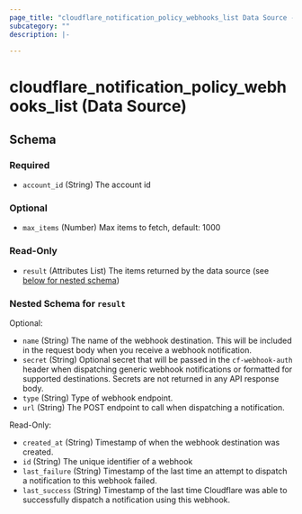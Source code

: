 ```yaml
---
page_title: "cloudflare_notification_policy_webhooks_list Data Source - Cloudflare"
subcategory: ""
description: |-
  
---
```


# cloudflare_notification_policy_webhooks_list (Data Source)




<!-- schema generated by tfplugindocs -->
## Schema

### Required

- `account_id` (String) The account id

### Optional

- `max_items` (Number) Max items to fetch, default: 1000

### Read-Only

- `result` (Attributes List) The items returned by the data source (see [below for nested schema](#nestedatt--result))

<a id="nestedatt--result"></a>
### Nested Schema for `result`

Optional:

- `name` (String) The name of the webhook destination. This will be included in the request body when you receive a webhook notification.
- `secret` (String) Optional secret that will be passed in the `cf-webhook-auth` header when dispatching generic webhook notifications or formatted for supported destinations. Secrets are not returned in any API response body.
- `type` (String) Type of webhook endpoint.
- `url` (String) The POST endpoint to call when dispatching a notification.

Read-Only:

- `created_at` (String) Timestamp of when the webhook destination was created.
- `id` (String) The unique identifier of a webhook
- `last_failure` (String) Timestamp of the last time an attempt to dispatch a notification to this webhook failed.
- `last_success` (String) Timestamp of the last time Cloudflare was able to successfully dispatch a notification using this webhook.


